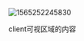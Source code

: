 ![1565252245830](C:\Users\HP\AppData\Roaming\Typora\typora-user-images\1565252245830.png)

client可视区域的内容



